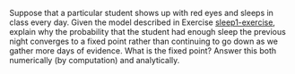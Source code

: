 

Suppose that a particular student shows up with red eyes and sleeps in
class every day. Given the model described in
Exercise <a href="#">sleep1-exercise</a>, explain why the probability
that the student had enough sleep the previous night converges to a
fixed point rather than continuing to go down as we gather more days of
evidence. What is the fixed point? Answer this both numerically (by
computation) and analytically.
